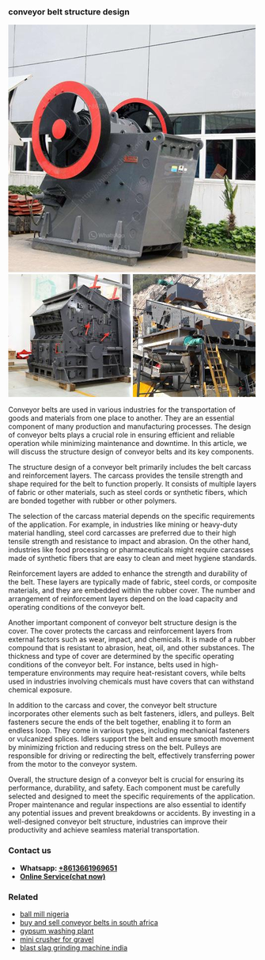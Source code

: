 <h3>conveyor belt structure design</h3><img src='1706768006.jpg' alt=''><p>Conveyor belts are used in various industries for the transportation of goods and materials from one place to another. They are an essential component of many production and manufacturing processes. The design of conveyor belts plays a crucial role in ensuring efficient and reliable operation while minimizing maintenance and downtime. In this article, we will discuss the structure design of conveyor belts and its key components.</p><p>The structure design of a conveyor belt primarily includes the belt carcass and reinforcement layers. The carcass provides the tensile strength and shape required for the belt to function properly. It consists of multiple layers of fabric or other materials, such as steel cords or synthetic fibers, which are bonded together with rubber or other polymers.</p><p>The selection of the carcass material depends on the specific requirements of the application. For example, in industries like mining or heavy-duty material handling, steel cord carcasses are preferred due to their high tensile strength and resistance to impact and abrasion. On the other hand, industries like food processing or pharmaceuticals might require carcasses made of synthetic fibers that are easy to clean and meet hygiene standards.</p><p>Reinforcement layers are added to enhance the strength and durability of the belt. These layers are typically made of fabric, steel cords, or composite materials, and they are embedded within the rubber cover. The number and arrangement of reinforcement layers depend on the load capacity and operating conditions of the conveyor belt.</p><p>Another important component of conveyor belt structure design is the cover. The cover protects the carcass and reinforcement layers from external factors such as wear, impact, and chemicals. It is made of a rubber compound that is resistant to abrasion, heat, oil, and other substances. The thickness and type of cover are determined by the specific operating conditions of the conveyor belt. For instance, belts used in high-temperature environments may require heat-resistant covers, while belts used in industries involving chemicals must have covers that can withstand chemical exposure.</p><p>In addition to the carcass and cover, the conveyor belt structure incorporates other elements such as belt fasteners, idlers, and pulleys. Belt fasteners secure the ends of the belt together, enabling it to form an endless loop. They come in various types, including mechanical fasteners or vulcanized splices. Idlers support the belt and ensure smooth movement by minimizing friction and reducing stress on the belt. Pulleys are responsible for driving or redirecting the belt, effectively transferring power from the motor to the conveyor system.</p><p>Overall, the structure design of a conveyor belt is crucial for ensuring its performance, durability, and safety. Each component must be carefully selected and designed to meet the specific requirements of the application. Proper maintenance and regular inspections are also essential to identify any potential issues and prevent breakdowns or accidents. By investing in a well-designed conveyor belt structure, industries can improve their productivity and achieve seamless material transportation.</p><h3>Contact us</h3><ul><li><strong>Whatsapp:&nbsp;<a href="https://wa.me/8613661969651">+8613661969651</a></strong></li><li><a href="https://swt.shibang-china.com/?git&amp;zhl&amp;conveyor belt structure design"><strong>Online Service(chat now)</strong></a></li></ul><h3>Related</h3><ul><li><a href='ball mill nigeria.md'>ball mill nigeria</a></li><li><a href='buy and sell conveyor belts in south africa.md'>buy and sell conveyor belts in south africa</a></li><li><a href='gypsum washing plant.md'>gypsum washing plant</a></li><li><a href='mini crusher for gravel.md'>mini crusher for gravel</a></li><li><a href='blast slag grinding machine india.md'>blast slag grinding machine india</a></li></ul>